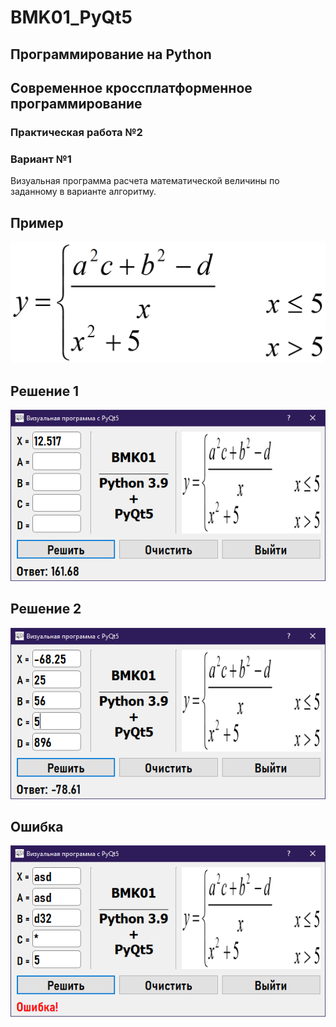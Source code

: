 # BMK01_PyQt5
## Программирование на Python
## Современное кроссплатформенное программирование
### Практическая работа №2
### Вариант №1
Визуальная программа расчета математической величины по заданному в варианте алгоритму.
## Пример
![1variant](1variant.png)  
## Решение 1
![solve1](solve1.png)  
## Решение 2
![solve12](solve2.png)  
## Ошибка
![error](error.png)